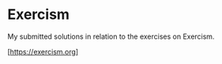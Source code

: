 # Exercism

My submitted solutions in relation to the exercises on Exercism.

[https://exercism.org]
